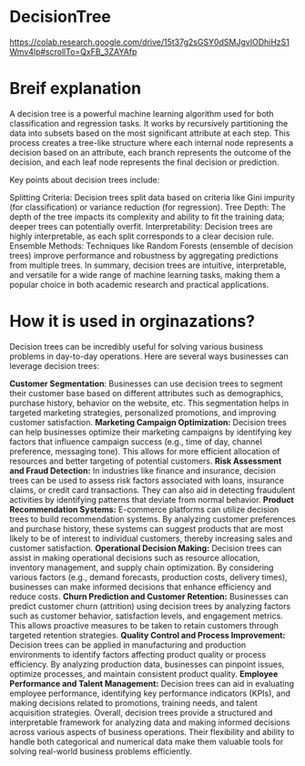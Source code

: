 # DecisionTree

https://colab.research.google.com/drive/15t37g2sGSY0dSMJgvIODhiHzS1Wmv4lp#scrollTo=QxFB_3ZAYAfp
# Breif explanation 
A decision tree is a powerful machine learning algorithm used for both classification and regression tasks. It works by recursively partitioning the data into subsets based on the most significant attribute at each step. This process creates a tree-like structure where each internal node represents a decision based on an attribute, each branch represents the outcome of the decision, and each leaf node represents the final decision or prediction.

Key points about decision trees include:

Splitting Criteria: Decision trees split data based on criteria like Gini impurity (for classification) or variance reduction (for regression).
Tree Depth: The depth of the tree impacts its complexity and ability to fit the training data; deeper trees can potentially overfit.
Interpretability: Decision trees are highly interpretable, as each split corresponds to a clear decision rule.
Ensemble Methods: Techniques like Random Forests (ensemble of decision trees) improve performance and robustness by aggregating predictions from multiple trees.
In summary, decision trees are intuitive, interpretable, and versatile for a wide range of machine learning tasks, making them a popular choice in both academic research and practical applications.

# How it is used in orginazations?
Decision trees can be incredibly useful for solving various business problems in day-to-day operations. Here are several ways businesses can leverage decision trees:

**Customer Segmentation**:
Businesses can use decision trees to segment their customer base based on different attributes such as demographics, purchase history, behavior on the website, etc. This segmentation helps in targeted marketing strategies, personalized promotions, and improving customer satisfaction.
**Marketing Campaign Optimization:**
Decision trees can help businesses optimize their marketing campaigns by identifying key factors that influence campaign success (e.g., time of day, channel preference, messaging tone). This allows for more efficient allocation of resources and better targeting of potential customers.
**Risk Assessment and Fraud Detection:**
In industries like finance and insurance, decision trees can be used to assess risk factors associated with loans, insurance claims, or credit card transactions. They can also aid in detecting fraudulent activities by identifying patterns that deviate from normal behavior.
**Product Recommendation Systems:**
E-commerce platforms can utilize decision trees to build recommendation systems. By analyzing customer preferences and purchase history, these systems can suggest products that are most likely to be of interest to individual customers, thereby increasing sales and customer satisfaction.
**Operational Decision Making:**
Decision trees can assist in making operational decisions such as resource allocation, inventory management, and supply chain optimization. By considering various factors (e.g., demand forecasts, production costs, delivery times), businesses can make informed decisions that enhance efficiency and reduce costs.
**Churn Prediction and Customer Retention:**
Businesses can predict customer churn (attrition) using decision trees by analyzing factors such as customer behavior, satisfaction levels, and engagement metrics. This allows proactive measures to be taken to retain customers through targeted retention strategies.
**Quality Control and Process Improvement:**
Decision trees can be applied in manufacturing and production environments to identify factors affecting product quality or process efficiency. By analyzing production data, businesses can pinpoint issues, optimize processes, and maintain consistent product quality.
**Employee Performance and Talent Management:**
Decision trees can aid in evaluating employee performance, identifying key performance indicators (KPIs), and making decisions related to promotions, training needs, and talent acquisition strategies.
Overall, decision trees provide a structured and interpretable framework for analyzing data and making informed decisions across various aspects of business operations. Their flexibility and ability to handle both categorical and numerical data make them valuable tools for solving real-world business problems efficiently.



